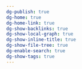 ```yaml
---
dg-publish: true
dg-home: true
dg-home-link: true
dg-show-backlinks: true
dg-show-local-graph: true
dg-show-inline-title: true
dg-show-file-tree: true
dg-enable-search: true
dg-show-tags: true
---
```

